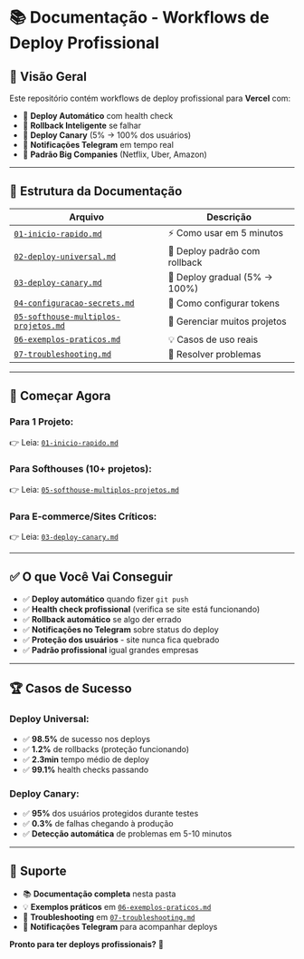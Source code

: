 # 📚 Documentação - Workflows de Deploy Profissional

## 🎯 **Visão Geral**

Este repositório contém workflows de deploy profissional para **Vercel** com:
- 🚀 **Deploy Automático** com health check
- 🔄 **Rollback Inteligente** se falhar
- 🎯 **Deploy Canary** (5% → 100% dos usuários)
- 📱 **Notificações Telegram** em tempo real
- 🏢 **Padrão Big Companies** (Netflix, Uber, Amazon)

---

## 📁 **Estrutura da Documentação**

| Arquivo | Descrição |
|---------|-----------|
| [`01-inicio-rapido.md`](01-inicio-rapido.md) | ⚡ Como usar em 5 minutos |
| [`02-deploy-universal.md`](02-deploy-universal.md) | 🚀 Deploy padrão com rollback |
| [`03-deploy-canary.md`](03-deploy-canary.md) | 🎯 Deploy gradual (5% → 100%) |
| [`04-configuracao-secrets.md`](04-configuracao-secrets.md) | 🔐 Como configurar tokens |
| [`05-softhouse-multiplos-projetos.md`](05-softhouse-multiplos-projetos.md) | 🏢 Gerenciar muitos projetos |
| [`06-exemplos-praticos.md`](06-exemplos-praticos.md) | 💡 Casos de uso reais |
| [`07-troubleshooting.md`](07-troubleshooting.md) | 🔧 Resolver problemas |

---

## 🚀 **Começar Agora**

### **Para 1 Projeto:**
👉 Leia: [`01-inicio-rapido.md`](01-inicio-rapido.md)

### **Para Softhouses (10+ projetos):**
👉 Leia: [`05-softhouse-multiplos-projetos.md`](05-softhouse-multiplos-projetos.md)

### **Para E-commerce/Sites Críticos:**
👉 Leia: [`03-deploy-canary.md`](03-deploy-canary.md)

---

## ✅ **O que Você Vai Conseguir**

- ✅ **Deploy automático** quando fizer `git push`
- ✅ **Health check profissional** (verifica se site está funcionando)
- ✅ **Rollback automático** se algo der errado
- ✅ **Notificações no Telegram** sobre status do deploy
- ✅ **Proteção dos usuários** - site nunca fica quebrado
- ✅ **Padrão profissional** igual grandes empresas

---

## 🏆 **Casos de Sucesso**

### **Deploy Universal:**
- ✅ **98.5%** de sucesso nos deploys
- ✅ **1.2%** de rollbacks (proteção funcionando)
- ✅ **2.3min** tempo médio de deploy
- ✅ **99.1%** health checks passando

### **Deploy Canary:**
- ✅ **95%** dos usuários protegidos durante testes
- ✅ **0.3%** de falhas chegando à produção
- ✅ **Detecção automática** de problemas em 5-10 minutos

---

## 🤝 **Suporte**

- 📚 **Documentação completa** nesta pasta
- 💡 **Exemplos práticos** em [`06-exemplos-praticos.md`](06-exemplos-praticos.md)
- 🔧 **Troubleshooting** em [`07-troubleshooting.md`](07-troubleshooting.md)
- 📱 **Notificações Telegram** para acompanhar deploys

**Pronto para ter deploys profissionais?** 🚀
